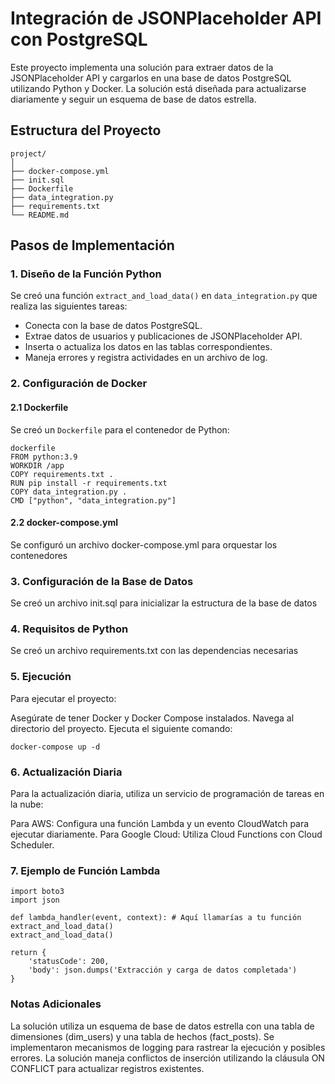 # Integración de JSONPlaceholder API con PostgreSQL

Este proyecto implementa una solución para extraer datos de la JSONPlaceholder API y cargarlos en una base de datos PostgreSQL utilizando Python y Docker. La solución está diseñada para actualizarse diariamente y seguir un esquema de base de datos estrella.

## Estructura del Proyecto

```
project/
│
├── docker-compose.yml
├── init.sql
├── Dockerfile
├── data_integration.py
├── requirements.txt
└── README.md
```

## Pasos de Implementación

### 1. Diseño de la Función Python

Se creó una función `extract_and_load_data()` en `data_integration.py` que realiza las siguientes tareas:

- Conecta con la base de datos PostgreSQL.
- Extrae datos de usuarios y publicaciones de JSONPlaceholder API.
- Inserta o actualiza los datos en las tablas correspondientes.
- Maneja errores y registra actividades en un archivo de log.

### 2. Configuración de Docker

#### 2.1 Dockerfile

Se creó un `Dockerfile` para el contenedor de Python:

```
dockerfile
FROM python:3.9
WORKDIR /app
COPY requirements.txt .
RUN pip install -r requirements.txt
COPY data_integration.py .
CMD ["python", "data_integration.py"]
```

#### 2.2 docker-compose.yml

Se configuró un archivo docker-compose.yml para orquestar los contenedores

### 3. Configuración de la Base de Datos

Se creó un archivo init.sql para inicializar la estructura de la base de datos

### 4. Requisitos de Python

Se creó un archivo requirements.txt con las dependencias necesarias

### 5. Ejecución

Para ejecutar el proyecto:

Asegúrate de tener Docker y Docker Compose instalados.
Navega al directorio del proyecto.
Ejecuta el siguiente comando:

```
docker-compose up -d
```

### 6. Actualización Diaria

Para la actualización diaria, utiliza un servicio de programación de tareas en la nube:

Para AWS: Configura una función Lambda y un evento CloudWatch para ejecutar diariamente.
Para Google Cloud: Utiliza Cloud Functions con Cloud Scheduler.

### 7. Ejemplo de Función Lambda

```
import boto3
import json

def lambda_handler(event, context): # Aquí llamarías a tu función extract_and_load_data()
extract_and_load_data()

return {
    'statusCode': 200,
    'body': json.dumps('Extracción y carga de datos completada')    
}

```

### Notas Adicionales

La solución utiliza un esquema de base de datos estrella con una tabla de dimensiones (dim_users) y una tabla de hechos (fact_posts).
Se implementaron mecanismos de logging para rastrear la ejecución y posibles errores.
La solución maneja conflictos de inserción utilizando la cláusula ON CONFLICT para actualizar registros existentes.

